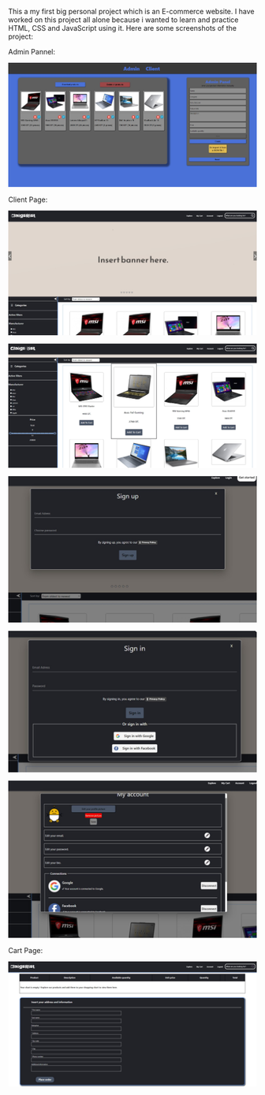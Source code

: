 This a my first big personal project which is an E-commerce website.
I have worked on this project all alone because i wanted to learn and practice HTML, CSS and JavaScript using it.
Here are some screenshots of the project:


Admin Pannel:

![Admin](/ClaigsRist/Admin.jpg)



Client Page:

![Client](/ClaigsRist/Client.jpg)


![Client1](/ClaigsRist/Client1.jpg)


![Client2](/ClaigsRist/Client2.jpg)


![Client3](/ClaigsRist/Client3.jpg)


![Client4](/ClaigsRist/Client4.jpg)


Cart Page:

![Cart](/ClaigsRist/Cart.jpg)